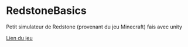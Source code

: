 # RedstoneBasics

Petit simulateur de Redstone (provenant du jeu Minecraft) fais avec unity

[Lien du jeu](https://makotache.itch.io/redstonebasics)
